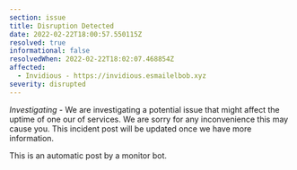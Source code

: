 ```yaml
---
section: issue
title: Disruption Detected
date: 2022-02-22T18:00:57.550115Z
resolved: true
informational: false
resolvedWhen: 2022-02-22T18:02:07.468854Z
affected:
  - Invidious - https://invidious.esmailelbob.xyz
severity: disrupted
---
```

*Investigating* - We are investigating a potential issue that might affect the uptime of one our of services. We are sorry for any inconvenience this may cause you. This incident post will be updated once we have more information.

This is an automatic post by a monitor bot.
        